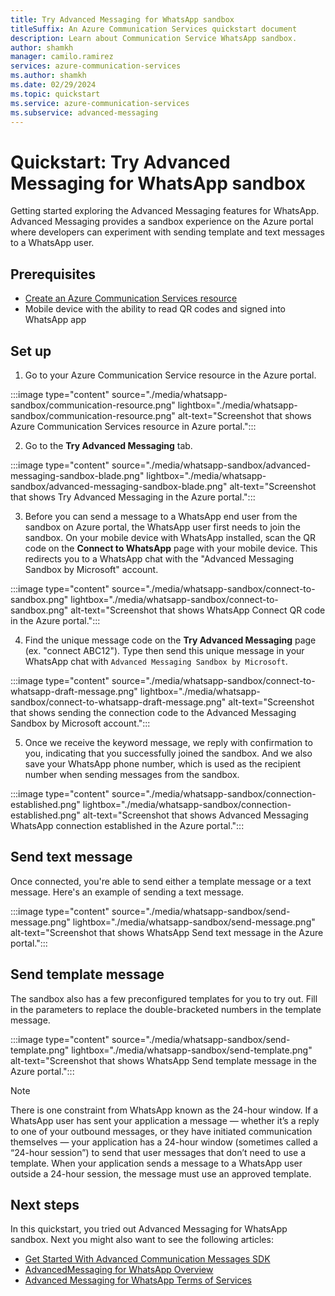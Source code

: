 ```yaml
---
title: Try Advanced Messaging for WhatsApp sandbox
titleSuffix: An Azure Communication Services quickstart document
description: Learn about Communication Service WhatsApp sandbox.
author: shamkh
manager: camilo.ramirez
services: azure-communication-services
ms.author: shamkh
ms.date: 02/29/2024
ms.topic: quickstart
ms.service: azure-communication-services
ms.subservice: advanced-messaging
---
```


# Quickstart: Try Advanced Messaging for WhatsApp sandbox

Getting started exploring the Advanced Messaging features for WhatsApp. Advanced Messaging provides a sandbox experience on the Azure portal where developers can experiment with sending template and text messages to a WhatsApp user.

## Prerequisites 

- [Create an Azure Communication Services resource](../../create-communication-resource.md)
- Mobile device with the ability to read QR codes and signed into WhatsApp app

## Set up

1. Go to your Azure Communication Service resource in the Azure portal.

:::image type="content" source="./media/whatsapp-sandbox/communication-resource.png" lightbox="./media/whatsapp-sandbox/communication-resource.png" alt-text="Screenshot that shows Azure Communication Services resource in Azure portal.":::

2. Go to the **Try Advanced Messaging** tab.  

:::image type="content" source="./media/whatsapp-sandbox/advanced-messaging-sandbox-blade.png" lightbox="./media/whatsapp-sandbox/advanced-messaging-sandbox-blade.png" alt-text="Screenshot that shows Try Advanced Messaging in the Azure portal.":::

3. Before you can send a message to a WhatsApp end user from the sandbox on Azure portal, the WhatsApp user first needs to join the sandbox. On your mobile device with WhatsApp installed, scan the QR code on the **Connect to WhatsApp** page with your mobile device. This redirects you to a WhatsApp chat with the "Advanced Messaging Sandbox by Microsoft" account.

:::image type="content" source="./media/whatsapp-sandbox/connect-to-sandbox.png" lightbox="./media/whatsapp-sandbox/connect-to-sandbox.png" alt-text="Screenshot that shows WhatsApp Connect QR code in the Azure portal.":::

4. Find the unique message code on the **Try Advanced Messaging** page (ex. "connect ABC12"). Type then send this unique message in your WhatsApp chat with `Advanced Messaging Sandbox by Microsoft`.

:::image type="content" source="./media/whatsapp-sandbox/connect-to-whatsapp-draft-message.png" lightbox="./media/whatsapp-sandbox/connect-to-whatsapp-draft-message.png" alt-text="Screenshot that shows sending the connection code to the Advanced Messaging Sandbox by Microsoft account.":::

5. Once we receive the keyword message, we reply with confirmation to you, indicating that you successfully joined the sandbox. And we also save your WhatsApp phone number, which is used as the recipient number when sending messages from the sandbox. 

:::image type="content" source="./media/whatsapp-sandbox/connection-established.png" lightbox="./media/whatsapp-sandbox/connection-established.png" alt-text="Screenshot that shows Advanced Messaging WhatsApp connection established in the Azure portal.":::

## Send text message 
Once connected, you're able to send either a template message or a text message. Here's an example of sending a text message.

:::image type="content" source="./media/whatsapp-sandbox/send-message.png" lightbox="./media/whatsapp-sandbox/send-message.png" alt-text="Screenshot that shows WhatsApp Send text message in the Azure portal.":::

## Send template message 
The sandbox also has a few preconfigured templates for you to try out. Fill in the parameters to replace the double-bracketed numbers in the template message. 

:::image type="content" source="./media/whatsapp-sandbox/send-template.png" lightbox="./media/whatsapp-sandbox/send-template.png" alt-text="Screenshot that shows WhatsApp Send template message in the Azure portal.":::

> [!NOTE]
>  There is one constraint from WhatsApp known as the 24-hour window. If a WhatsApp user has sent your application a message — whether it’s a reply to one of your outbound messages, or they have initiated communication themselves — your application has a 24-hour window (sometimes called a “24-hour session”) to send that user messages that don’t need to use a template. When your application sends a message to a WhatsApp user outside a 24-hour session, the message must use an approved template. 
 
## Next steps

In this quickstart, you tried out Advanced Messaging for WhatsApp sandbox. Next you might also want to see the following articles:

- [Get Started With Advanced Communication Messages SDK](./get-started.md)
- [AdvancedMessaging for WhatsApp Overview](../../../concepts/advanced-messaging/whatsapp/whatsapp-overview.md)
- [Advanced Messaging for WhatsApp Terms of Services](../../../concepts/advanced-messaging/whatsapp/whatsapp-terms-of-service.md)
